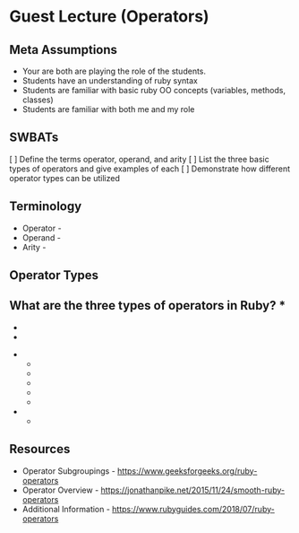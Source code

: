 # Guest Lecture (Operators)

## Meta Assumptions

* Your are both are playing the role of the students.
* Students have an understanding of ruby syntax
* Students are familiar with basic ruby OO concepts (variables, methods, classes)
* Students are familiar with both me and my role

## SWBATs

[ ] Define the terms operator, operand, and arity
[ ] List the three basic types of operators and give examples of each
[ ] Demonstrate how different operator types can be utilized


## Terminology

* Operator -
* Operand -
* Arity -


## Operator Types

What are the three types of operators in Ruby?
*
  -
  -
  -
*
  -
  -
  -
  -
  -
*
  -

## Resources

- Operator Subgroupings - https://www.geeksforgeeks.org/ruby-operators
- Operator Overview - https://jonathanpike.net/2015/11/24/smooth-ruby-operators
- Additional Information - https://www.rubyguides.com/2018/07/ruby-operators
